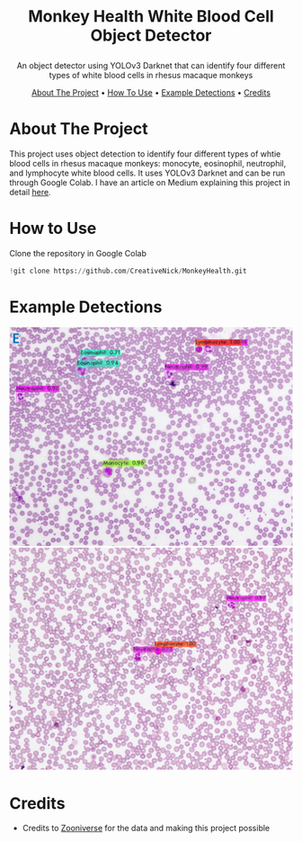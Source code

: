 <!---TITLE--->
<br />
<h1>
<p align="center">
  <br>Monkey Health White Blood Cell Object Detector
</h1>
  <p align="center">
    An object detector using YOLOv3 Darknet that can identify four different types of white blood cells in rhesus macaque monkeys
    <br />
    </p>
</p>

<p align="center">
  <a href="#about-the-project">About The Project</a> •
  <a href="#how-to-use">How To Use</a> •
  <a href="#example-detections">Example Detections</a> •
  <a href="credits">Credits</a> 
</p>  

<!---ABOUT--->
# About The Project
This project uses object detection to identify four different types of whtie blood cells in rhesus macaque monkeys: monocyte, eosinophil, neutrophil, and lymphocyte white blood cells. It uses YOLOv3 Darknet and can be run through Google Colab. I have an article on Medium explaining this project in detail [here](https://creativenick.medium.com/using-yolov3-to-identify-white-blood-cells-in-rhesus-macaque-monkeys-d5513b5c41dd).

<!---HOW TO USE--->
# How to Use
Clone the repository in Google Colab
```py
!git clone https://github.com/CreativeNick/MonkeyHealth.git
```

<!---EXAMPLE SCREENSHOTS--->
# Example Detections
<img src="https://github.com/CreativeNick/MonkeyHealth/blob/master/img/MHDetectionExample1.jpeg" width = "700">
<img src="https://github.com/CreativeNick/MonkeyHealth/blob/master/img/MHDetectionExample2.jpeg" width = "700">

<!---CREDITS--->
# Credits
- Credits to  [Zooniverse](https://www.zooniverse.org/projects/mbarrierz/monkey-health-explorer) for the data and making this project possible
